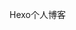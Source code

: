 <!--
 * @Author: your name
 * @Date: 2020-07-10 14:08:10
 * @LastEditTime: 2020-07-10 14:08:42
 * @LastEditors: Please set LastEditors
 * @Description: In User Settings Edit
 * @FilePath: /hua/readme.md
--> 
Hexo个人博客